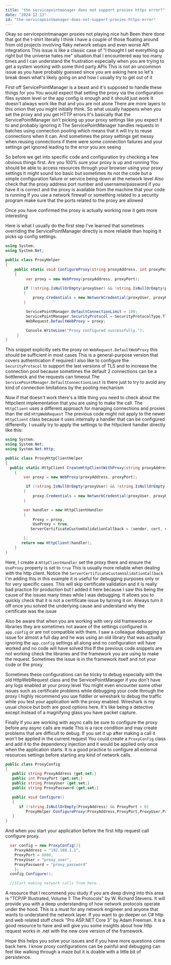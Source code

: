 ```yaml
---
title: "the servicepointmanager does not support proxies https error?"
date: "2024-12-13"
id: "the-servicepointmanager-does-not-support-proxies-https-error"
---
```


Okay so servicepointmanager proxies not playing nice huh Been there done that got the t-shirt literally I think I have a couple of those floating around from old projects involving flaky network setups and even worse API integrations This issue is like a classic case of "I thought I set everything up right but the universe hates me" situation that I encountered way too many times and I can understand the frustration especially when you are trying to get a system working with some third party APIs This is not an uncommon issue as you have probably guessed since you are asking here so let's break down what's likely going on and how I usually try to get out of it

First off ServicePointManager is a beast and it's supposed to handle these things for you You would expect that setting the proxy via the configuration files system level or the app config is enough and it should just work It doesn't always work like that and you are not alone There are more layers to this onion that you might initially think. So what usually happens when you set the proxy and you get HTTP errors It's basically that the ServicePointManager isn't picking up your proxy settings like you expect it to and probably ignoring it The ServicePointManager handles requests in batches using connection pooling which means that it will try to reuse connections when it can. And sometimes the proxy settings get messy when reusing connections if there were some connection failures and your settings get ignored leading to the error you are seeing

So before we get into specific code and configuration try checking a few obvious things first. Are you 100% sure your proxy is up and running You should be able to access resources through your browser using your proxy settings It might sound too basic but sometimes its not the code but a simple configuration failure or service being down at the network level Also check that the proxy address port number and username/password if you have it is correct and the proxy is available from the machine that your code is running If you use a network firewall or something related to a security program make sure that the ports related to the proxy are allowed

Once you have confirmed the proxy is actually working now it gets more interesting

Here is what I usually do the first step I've learned that sometimes overriding the ServicePointManager directly is more reliable than hoping it picks up config settings.

```csharp
using System;
using System.Net;

public class ProxyHelper
{
    public static void ConfigureProxy(string proxyAddress, int proxyPort, string proxyUser = null, string proxyPassword = null)
    {
         var proxy = new WebProxy(proxyAddress, proxyPort);

        if (!string.IsNullOrEmpty(proxyUser) && !string.IsNullOrEmpty(proxyPassword))
        {
            proxy.Credentials = new NetworkCredential(proxyUser, proxyPassword);
        }

         ServicePointManager.DefaultConnectionLimit = 100;
         ServicePointManager.SecurityProtocol = SecurityProtocolType.Tls12 | SecurityProtocolType.Tls11 | SecurityProtocolType.Tls;
         WebRequest.DefaultWebProxy = proxy;

         Console.WriteLine("Proxy configured successfully.");
     }
}

```

This snippet explicitly sets the proxy on `WebRequest.DefaultWebProxy` this should be sufficient in most cases This is a general-purpose version that covers authentication if required I also like to configure the `SecurityProtocol` to support the last versions of TLS and to increase the connection pool because sometimes the default 2 connections can be a bottleneck and the requests can timeout The `ServicePointManager.DefaultConnectionLimit` is there just to try to avoid any kind of connection limitations by the pooling mechanism

Now if that doesn't work there's a little thing you need to check about the httpclient implementation that you are using to make the call. The `HttpClient` uses a different approach for managing connections and proxies than the old `HttpWebRequest` The previous code might not apply to the newer `HttpClient` class because it uses internally a handler that can be configured differently. I usually try to apply the settings to the httpclient handler directly like this:

```csharp
using System;
using System.Net;
using System.Net.Http;

public class ProxyHttpClientHelper
{
  public static HttpClient CreateHttpClientWithProxy(string proxyAddress, int proxyPort, string proxyUser = null, string proxyPassword = null)
    {
        var proxy = new WebProxy(proxyAddress, proxyPort);

         if (!string.IsNullOrEmpty(proxyUser) && !string.IsNullOrEmpty(proxyPassword))
        {
            proxy.Credentials = new NetworkCredential(proxyUser, proxyPassword);
        }

        var handler = new HttpClientHandler
        {
            Proxy = proxy,
            UseProxy = true,
           ServerCertificateCustomValidationCallback = (sender, cert, chain, sslPolicyErrors) => true // for testing only remove in production

        };
       return new HttpClient(handler);
    }
}
```

Here, I create a `HttpClientHandler` set the proxy there and ensure the `UseProxy` property is set to `true` This is usually more reliable when dealing with the http client. Notice the `ServerCertificateCustomValidationCallback` I'm adding this in this example it is useful for debugging purposes only or for very specific cases. This will skip certificate validation and it is really bad practice for production but I added it here because I saw this being the cause of the issues many times while I was debugging. It allows you to quickly check that it is not a certificate issue by turning it on. Always turn it off once you solved the underlying cause and understand why the certificate was the issue

Also be aware that when you are working with very old frameworks or libraries they are sometimes not aware of the settings configured in `app.config` or are not compatible with them. I saw a colleague debugging an issue for almost a full day and he was using an old library that was actually ignoring the `app.config` settings all along and no configuration will have worked and no code will have solved this If the previous code snippets are not working check the libraries and the framework you are using to make the request. Sometimes the issue is in the framework itself and not your code or the proxy

Sometimes these configurations can be tricky to debug especially with the old HttpWebRequest class and the ServicePointManager if you don't have any logs enabled at your proxy level You might even encounter some other issues such as certificate problems while debugging your code through the proxy I highly recommend you use fiddler or wireshark to debug the traffic while you test your application with the proxy enabled. Wireshark is my usual choice but both are good options here. It's like being a detective except instead of a magnifying glass you have packet capture.

Finally if you are working with async calls be sure to configure the proxy before any async calls are made This is a race condition and may create problems that are difficult to debug. If you set it up after making a call it won't be applied in the current request You could create a `ProxyConfig` class and add it to the dependency injection and it would be applied only once when the application starts. It is a good practice to configure all external resources settings before starting any kind of network calls.

```csharp
public class ProxyConfig
{
   public string ProxyAddress {get;set;}
   public int ProxyPort {get;set;}
   public string ProxyUser {get;set;}
   public string ProxyPassword {get;set;}

   public void Configure()
   {
      if (!string.IsNullOrEmpty(ProxyAddress) && ProxyPort > 0)
         ProxyHelper.ConfigureProxy(ProxyAddress,ProxyPort,ProxyUser,ProxyPassword);
   }
}
```
And when you start your application before the first http request call configure proxy.

```csharp
  var config = new ProxyConfig(){
    ProxyAddress = "192.168.1.1",
    ProxyPort = 8080,
    ProxyUser = "proxy_user",
    ProxyPassword = "proxy_password"
    };
  config.Configure();

  //Start making network calls from here..
```

A resource that I recommend you study if you are deep diving into this area is "TCP/IP Illustrated, Volume 1: The Protocols" by W. Richard Stevens. It will provide you with a deep understanding of how network protocols operate under the hood. This is a must for any network engineer and anyone that wants to understand the network layer. If you want to go deeper on C# http and web related stuff check "Pro ASP.NET Core 3" by Adam Freeman. It is a good resource to have and will give you some insights about how http request works in .net with the new core version of the framework.

Hope this helps you solve your issues and if you have more questions come back here. I know proxy configurations can be painful and debugging can feel like walking through a maze but it is doable with a little bit of persistence.
